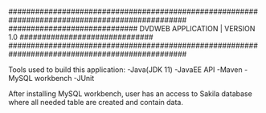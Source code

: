 ################################################################################################ 
############################# DVDWEB APPLICATION | VERSION 1.0 ############################## ################################################################################################

Tools used to build this application: -Java(JDK 11) -JavaEE API -Maven -MySQL workbench -JUnit

After installing MySQL workbench, user has an access to Sakila database where all needed table are created and contain data.
